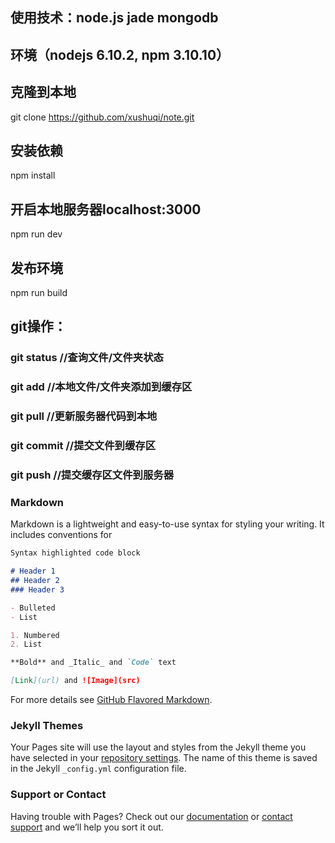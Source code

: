 
## 使用技术：node.js jade mongodb

## 环境（nodejs 6.10.2, npm 3.10.10）

## 克隆到本地
git clone https://github.com/xushuqi/note.git

## 安装依赖
npm install

## 开启本地服务器localhost:3000
npm run dev

## 发布环境
npm run build

## git操作：
### git status //查询文件/文件夹状态
### git add //本地文件/文件夹添加到缓存区
### git pull //更新服务器代码到本地
### git commit //提交文件到缓存区
### git push //提交缓存区文件到服务器

### Markdown

Markdown is a lightweight and easy-to-use syntax for styling your writing. It includes conventions for

```markdown
Syntax highlighted code block

# Header 1
## Header 2
### Header 3

- Bulleted
- List

1. Numbered
2. List

**Bold** and _Italic_ and `Code` text

[Link](url) and ![Image](src)
```

For more details see [GitHub Flavored Markdown](https://guides.github.com/features/mastering-markdown/).

### Jekyll Themes

Your Pages site will use the layout and styles from the Jekyll theme you have selected in your [repository settings](https://github.com/wolfxman/note/settings). The name of this theme is saved in the Jekyll `_config.yml` configuration file.

### Support or Contact

Having trouble with Pages? Check out our [documentation](https://help.github.com/categories/github-pages-basics/) or [contact support](https://github.com/contact) and we’ll help you sort it out.
